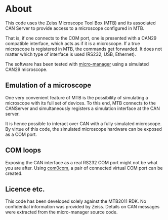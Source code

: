 About
=====

This code uses the Zeiss Microscope Tool Box (MTB) and its associated 
CAN Server to provide access to a microscope configured in MTB.

That is, if one connects to the COM port, one is presented with a CAN29 compatible
interface, which acts as if it is a microscope. If a true microscope is registered in 
MTB, the commands get forwarded. It does not matter which type of interface is used 
(RS232, USB, Ethernet).

The software has been tested with [micro-manager](http://micro-manager.org) using a 
simulated CAN29 microscope.

Emulation of a microscope
-------------------------

One very convenient feature of MTB is the possibility of simulating a microscope with 
its full set of devices. To this end, MTB connects to the CANServer and simultaneously 
registers a simulation interface at the CAN server.

It is hence possible to interact over CAN with a fully simulated microscope. 
By virtue of this code, the simulated microscope hardware can be exposed as a COM port.

COM loops
---------

Exposing the CAN interface as a real RS232 COM port might not be what you are after.
Using [com0com](http://com0com.sourceforge.net/), a pair of connected virtual COM port
can be created.

Licence etc.
------------

This code has been developed solely against the MTB2011 RDK. 
No confidential information was provided by Zeiss.
Details on CAN messages were extracted from the micro-manager source code.
